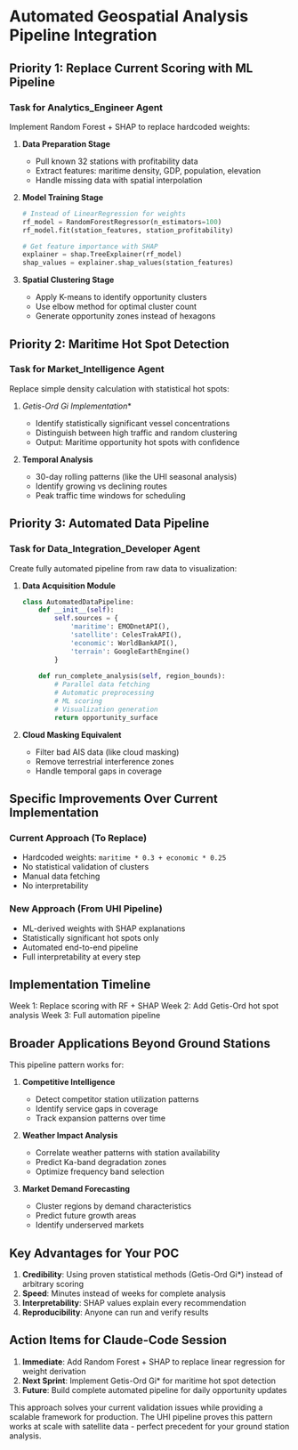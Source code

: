 # Automated Geospatial Analysis Pipeline Integration

## Priority 1: Replace Current Scoring with ML Pipeline

### Task for Analytics_Engineer Agent
Implement Random Forest + SHAP to replace hardcoded weights:

1. **Data Preparation Stage**
   - Pull known 32 stations with profitability data
   - Extract features: maritime density, GDP, population, elevation
   - Handle missing data with spatial interpolation

2. **Model Training Stage**
   ```python
   # Instead of LinearRegression for weights
   rf_model = RandomForestRegressor(n_estimators=100)
   rf_model.fit(station_features, station_profitability)
   
   # Get feature importance with SHAP
   explainer = shap.TreeExplainer(rf_model)
   shap_values = explainer.shap_values(station_features)
   ```

3. **Spatial Clustering Stage**
   - Apply K-means to identify opportunity clusters
   - Use elbow method for optimal cluster count
   - Generate opportunity zones instead of hexagons

## Priority 2: Maritime Hot Spot Detection

### Task for Market_Intelligence Agent
Replace simple density calculation with statistical hot spots:

1. **Getis-Ord Gi* Implementation**
   - Identify statistically significant vessel concentrations
   - Distinguish between high traffic and random clustering
   - Output: Maritime opportunity hot spots with confidence

2. **Temporal Analysis**
   - 30-day rolling patterns (like the UHI seasonal analysis)
   - Identify growing vs declining routes
   - Peak traffic time windows for scheduling

## Priority 3: Automated Data Pipeline

### Task for Data_Integration_Developer Agent
Create fully automated pipeline from raw data to visualization:

1. **Data Acquisition Module**
   ```python
   class AutomatedDataPipeline:
       def __init__(self):
           self.sources = {
               'maritime': EMODnetAPI(),
               'satellite': CelesTrakAPI(),
               'economic': WorldBankAPI(),
               'terrain': GoogleEarthEngine()
           }
       
       def run_complete_analysis(self, region_bounds):
           # Parallel data fetching
           # Automatic preprocessing
           # ML scoring
           # Visualization generation
           return opportunity_surface
   ```

2. **Cloud Masking Equivalent**
   - Filter bad AIS data (like cloud masking)
   - Remove terrestrial interference zones
   - Handle temporal gaps in coverage

## Specific Improvements Over Current Implementation

### Current Approach (To Replace)
- Hardcoded weights: `maritime * 0.3 + economic * 0.25`
- No statistical validation of clusters
- Manual data fetching
- No interpretability

### New Approach (From UHI Pipeline)
- ML-derived weights with SHAP explanations
- Statistically significant hot spots only
- Automated end-to-end pipeline
- Full interpretability at every step

## Implementation Timeline

Week 1: Replace scoring with RF + SHAP
Week 2: Add Getis-Ord hot spot analysis
Week 3: Full automation pipeline

## Broader Applications Beyond Ground Stations

This pipeline pattern works for:

1. **Competitive Intelligence**
   - Detect competitor station utilization patterns
   - Identify service gaps in coverage
   - Track expansion patterns over time

2. **Weather Impact Analysis**
   - Correlate weather patterns with station availability
   - Predict Ka-band degradation zones
   - Optimize frequency band selection

3. **Market Demand Forecasting**
   - Cluster regions by demand characteristics
   - Predict future growth areas
   - Identify underserved markets

## Key Advantages for Your POC

1. **Credibility**: Using proven statistical methods (Getis-Ord Gi*) instead of arbitrary scoring
2. **Speed**: Minutes instead of weeks for complete analysis
3. **Interpretability**: SHAP values explain every recommendation
4. **Reproducibility**: Anyone can run and verify results

## Action Items for Claude-Code Session

1. **Immediate**: Add Random Forest + SHAP to replace linear regression for weight derivation
2. **Next Sprint**: Implement Getis-Ord Gi* for maritime hot spot detection
3. **Future**: Build complete automated pipeline for daily opportunity updates

This approach solves your current validation issues while providing a scalable framework for production. The UHI pipeline proves this pattern works at scale with satellite data - perfect precedent for your ground station analysis.